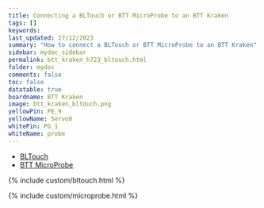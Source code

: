 ```yaml
---
title: Connecting a BLTouch or BTT MicroProbe to an BTT Kraken
tags: []
keywords: 
last_updated: 27/12/2023
summary: "How to connect a BLTouch or BTT MicroProbe to an BTT Kraken"
sidebar: mydoc_sidebar
permalink: btt_kraken_h723_bltouch.html
folder: mydoc
comments: false
toc: false
datatable: true
boardname: BTT Kraken
image: btt_kraken_bltouch.png
yellowPin: PE_9
yellowName: Servo0
whitePin: PG_1
whiteName: probe
---
```


<ul id="profileTabs" class="nav nav-tabs">
  <li class="active"><a class="noCrossRef" href="#bltouch" data-toggle="tab">BLTouch</a></li>  
	<li><a class="noCrossRef" href="#micro" data-toggle="tab">BTT MicroProbe</a></li>
</ul>
  <div class="tab-content">
<div role="tabpanel" class="tab-pane active" id="bltouch" markdown="1">

{% include custom/bltouch.html %}

</div>

<div role="tabpanel" class="tab-pane" id="micro" markdown="1">

{% include custom/microprobe.html %}

</div>

</div>
